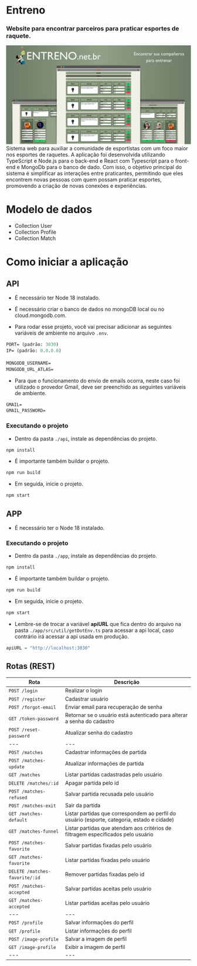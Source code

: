 # Entreno
### Website para encontrar parceiros para praticar esportes de raquete.
<img src="/github/apresentacao-entreno.png">
Sistema web para auxiliar a comunidade de esportistas com um foco maior nos esportes de raquetes. A aplicação foi desenvolvida utilizando TypeScript e Node.js para o back-end e React com Typescript para o front-end e MongoDb para o banco de dado. Com isso, o objetivo principal do sistema é simplificar as interações entre praticantes, permitindo que eles encontrem novas pessoas com quem possam praticar esportes, promovendo a criação de novas conexões e experiências.

# Modelo de dados
- Collection User
- Collection Profile
- Collection Match

# Como iniciar a aplicação
## API
- É necessário ter Node 18 instalado.
- É necessário criar o banco de dados no mongoDB local ou no cloud.mongodb.com.

- Para rodar esse projeto, você vai precisar adicionar as seguintes variáveis de ambiente no arquivo `.env`.
```cl
PORT= (padrão: 3030)
IP= (padrão: 0.0.0.0)

MONGODB_USERNAME=
MONGODB_URL_ATLAS=
```
- Para que o funcionamento do envio de emails ocorra, neste caso foi utilizado o provedor Gmail, deve ser preenchido as seguintes variáveis de ambiente.
```cl
GMAIL=
GMAIL_PASSWORD=
```
### Executando o projeto
- Dentro da pasta `./api`, instale as dependências do projeto.

```cl
npm install
```

- É importante também buildar o projeto.

```cl
npm run build
```

- Em seguida, inicie o projeto.

```cl
npm start
```
## APP
- É necessário ter o Node 18 instalado.

### Executando o projeto
- Dentro da pasta `./app`, instale as dependências do projeto.

```cl
npm install
```

- É importante também buildar o projeto.

```cl
npm run build
```

- Em seguida, inicie o projeto.

```cl
npm start
```

- Lembre-se de trocar a variável **apiURL** que fica dentro do arquivo na pasta `./app/src/util/getDotEnv.ts` para acessar a api local, caso contrário irá acessar a api usada em produção.

 ```cl
apiURL = "http://localhost:3030"
```

## Rotas (REST)
| Rota | Descrição |
| --- | --- |
| `POST /login` | Realizar o login |
| `POST /register` | Cadastrar usuário |
| `POST /forgot-email` | Enviar email para recuperação de senha |
| `GET /token-password` | Retornar se o usuário está autenticado para alterar a senha do cadastro |
| `POST /reset-password` | Atualizar senha do cadastro |
| --- | --- |
| `POST /matches` | Cadastrar informações de partida |
| `POST /matches-update` | Atualizar informações de partida |
| `GET /matches` | Listar partidas cadastradas pelo usuário |
| `DELETE /matches/:id` | Apagar partida pelo id|
| `POST /matches-refused` | Salvar partida recusada pelo usuário |
| `POST /matches-exit` | Sair da partida |
| `GET /matches-default` | Listar partidas que correspondem ao perfil do usuário (esporte, categoria, estado e cidade) |
| `GET /matches-funnel` | Listar partidas que atendam aos critérios de filtragem especificados pelo usuário |
| `POST /matches-favorite` | Salvar partidas fixadas pelo usuário |
| `GET /matches-favorite` | Listar partidas fixadas pelo usuário |
| `DELETE /matches-favorite/:id` | Remover partidas fixadas pelo id |
| `POST /matches-accepted` | Salvar partidas aceitas pelo usuário |
| `GET /matches-accepted` | Listar partidas aceitas pelo usuário |
| --- | --- |
| `POST /profile` | Salvar informações do perfil |
| `GET /profile` | Listar informações do perfil |
| `POST /image-profile` | Salvar a imagem de perfil |
| `GET /image-profile` | Exibir a imagem de perfil |
| --- | --- |
